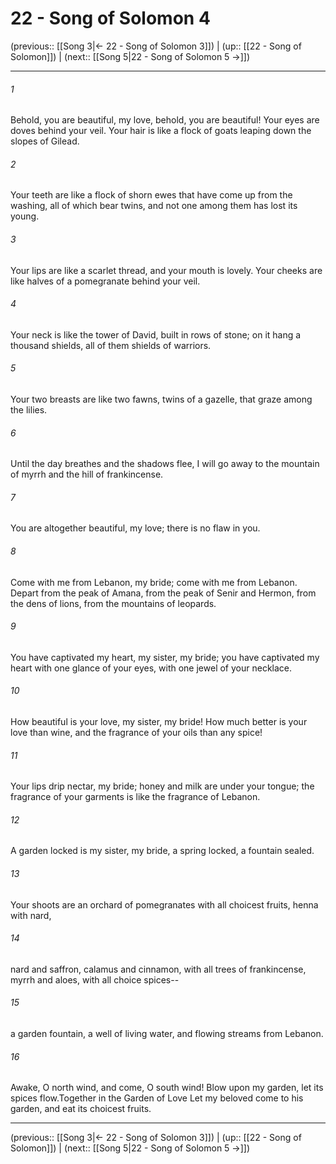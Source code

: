 # 22 - Song of Solomon 4

(previous:: [[Song 3|← 22 - Song of Solomon 3]]) | (up:: [[22 - Song of Solomon]]) | (next:: [[Song 5|22 - Song of Solomon 5 →]])

***


###### 1 
Behold, you are beautiful, my love, behold, you are beautiful! Your eyes are doves behind your veil. Your hair is like a flock of goats leaping down the slopes of Gilead. 

###### 2 
Your teeth are like a flock of shorn ewes that have come up from the washing, all of which bear twins, and not one among them has lost its young. 

###### 3 
Your lips are like a scarlet thread, and your mouth is lovely. Your cheeks are like halves of a pomegranate behind your veil. 

###### 4 
Your neck is like the tower of David, built in rows of stone; on it hang a thousand shields, all of them shields of warriors. 

###### 5 
Your two breasts are like two fawns, twins of a gazelle, that graze among the lilies. 

###### 6 
Until the day breathes and the shadows flee, I will go away to the mountain of myrrh and the hill of frankincense. 

###### 7 
You are altogether beautiful, my love; there is no flaw in you. 

###### 8 
Come with me from Lebanon, my bride; come with me from Lebanon. Depart from the peak of Amana, from the peak of Senir and Hermon, from the dens of lions, from the mountains of leopards. 

###### 9 
You have captivated my heart, my sister, my bride; you have captivated my heart with one glance of your eyes, with one jewel of your necklace. 

###### 10 
How beautiful is your love, my sister, my bride! How much better is your love than wine, and the fragrance of your oils than any spice! 

###### 11 
Your lips drip nectar, my bride; honey and milk are under your tongue; the fragrance of your garments is like the fragrance of Lebanon. 

###### 12 
A garden locked is my sister, my bride, a spring locked, a fountain sealed. 

###### 13 
Your shoots are an orchard of pomegranates with all choicest fruits, henna with nard, 

###### 14 
nard and saffron, calamus and cinnamon, with all trees of frankincense, myrrh and aloes, with all choice spices-- 

###### 15 
a garden fountain, a well of living water, and flowing streams from Lebanon. 

###### 16 
Awake, O north wind, and come, O south wind! Blow upon my garden, let its spices flow.Together in the Garden of Love Let my beloved come to his garden, and eat its choicest fruits.

***

(previous:: [[Song 3|← 22 - Song of Solomon 3]]) | (up:: [[22 - Song of Solomon]]) | (next:: [[Song 5|22 - Song of Solomon 5 →]])
